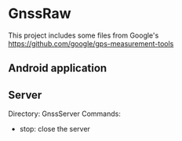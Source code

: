 # GnssRaw

This project includes some files from Google's https://github.com/google/gps-measurement-tools

## Android application


## Server

Directory: GnssServer
Commands:
- stop: close the server
